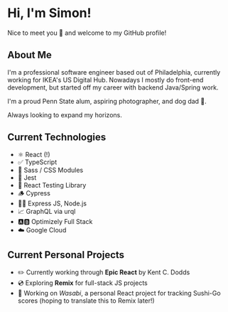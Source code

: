 # Hi, I'm Simon!

Nice to meet you 👋 and welcome to my GitHub profile!

## About Me
I'm a professional software engineer based out of Philadelphia, currently working for IKEA's US Digital Hub. Nowadays I mostly do front-end development, but started off my career with backend Java/Spring work.

I'm a proud Penn State alum, aspiring photographer, and dog dad 🐶.

Always looking to expand my horizons.

## Current Technologies

 - ⚛️ React (!)
 - ✅ TypeScript
 - 💅 Sass / CSS Modules
 - 🤡 Jest
 - 🧪 React Testing Library
 - 🪵 Cypress
 - 🏃‍♂️ Express JS, Node.js
 - 📈 GraphQL via urql
 - 🅰️🅱️ Optimizely Full Stack
 - ☁️ Google Cloud

## Current Personal Projects

 - ✏️ Currently working through **Epic React** by Kent C. Dodds
 - 💿 Exploring **Remix** for full-stack JS projects
 - 🍣 Working on *Wasabi*, a personal React project for tracking Sushi-Go scores (hoping to translate this to Remix later!)